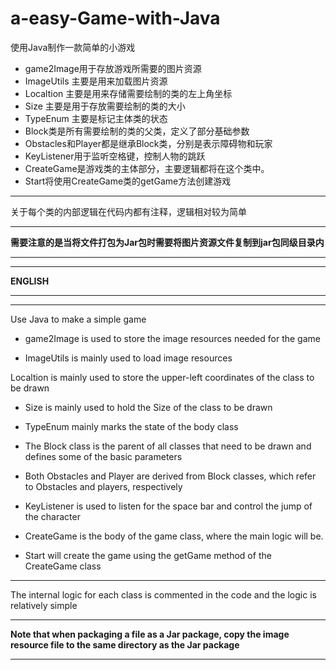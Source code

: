 # a-easy-Game-with-Java
使用Java制作一款简单的小游戏

* game2Image用于存放游戏所需要的图片资源
* ImageUtils 主要是用来加载图片资源
* Localtion 主要是用来存储需要绘制的类的左上角坐标
* Size 主要是用于存放需要绘制的类的大小
* TypeEnum 主要是标记主体类的状态
* Block类是所有需要绘制的类的父类，定义了部分基础参数
* Obstacles和Player都是继承Block类，分别是表示障碍物和玩家
* KeyListener用于监听空格键，控制人物的跳跃
* CreateGame是游戏类的主体部分，主要逻辑都将在这个类中。
* Start将使用CreateGame类的getGame方法创建游戏

---

关于每个类的内部逻辑在代码内都有注释，逻辑相对较为简单

---
**需要注意的是当将文件打包为Jar包时需要将图片资源文件复制到jar包同级目录内**

---
---

**ENGLISH**

---
---

Use Java to make a simple game



* game2Image is used to store the image resources needed for the game

* ImageUtils is mainly used to load image resources

Localtion is mainly used to store the upper-left coordinates of the class to be drawn

* Size is mainly used to hold the Size of the class to be drawn

* TypeEnum mainly marks the state of the body class

* The Block class is the parent of all classes that need to be drawn and defines some of the basic parameters

* Both Obstacles and Player are derived from Block classes, which refer to Obstacles and players, respectively

* KeyListener is used to listen for the space bar and control the jump of the character

* CreateGame is the body of the game class, where the main logic will be.

* Start will create the game using the getGame method of the CreateGame class



---



The internal logic for each class is commented in the code and the logic is relatively simple



---

**Note that when packaging a file as a Jar package, copy the image resource file to the same directory as the Jar package**



---

